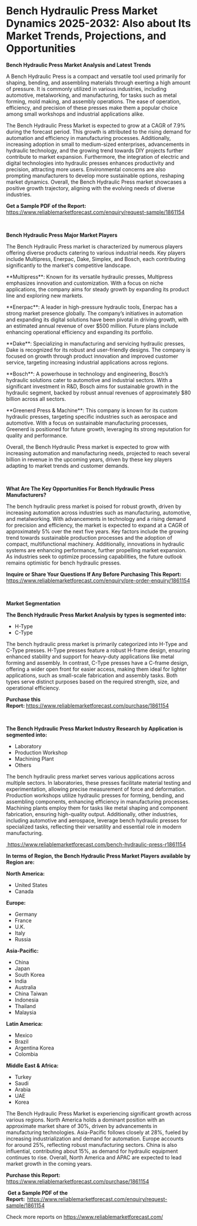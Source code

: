 <p><h1>Bench Hydraulic Press Market Dynamics 2025-2032: Also about Its Market Trends, Projections, and Opportunities</h1></p><p><strong>Bench Hydraulic Press Market Analysis and Latest Trends</strong></p>
<p><p>A Bench Hydraulic Press is a compact and versatile tool used primarily for shaping, bending, and assembling materials through exerting a high amount of pressure. It is commonly utilized in various industries, including automotive, metalworking, and manufacturing, for tasks such as metal forming, mold making, and assembly operations. The ease of operation, efficiency, and precision of these presses make them a popular choice among small workshops and industrial applications alike.</p><p>The Bench Hydraulic Press Market is expected to grow at a CAGR of 7.9% during the forecast period. This growth is attributed to the rising demand for automation and efficiency in manufacturing processes. Additionally, increasing adoption in small to medium-sized enterprises, advancements in hydraulic technology, and the growing trend towards DIY projects further contribute to market expansion. Furthermore, the integration of electric and digital technologies into hydraulic presses enhances productivity and precision, attracting more users. Environmental concerns are also prompting manufacturers to develop more sustainable options, reshaping market dynamics. Overall, the Bench Hydraulic Press market showcases a positive growth trajectory, aligning with the evolving needs of diverse industries.</p></p>
<p><strong>Get a Sample PDF of the Report:&nbsp;</strong> <a href="https://www.reliablemarketforecast.com/enquiry/request-sample/1861154?utm_campaign=2267&utm_medium=2&utm_source=Github&utm_content=ia&utm_term=22022025&utm_id=bench-hydraulic-press">https://www.reliablemarketforecast.com/enquiry/request-sample/1861154</a></p>
<p>&nbsp;</p>
<p><strong>Bench Hydraulic Press Major Market Players</strong></p>
<p><p>The Bench Hydraulic Press market is characterized by numerous players offering diverse products catering to various industrial needs. Key players include Multipress, Enerpac, Dake, Simplex, and Bosch, each contributing significantly to the market's competitive landscape.</p><p>**Multipress**: Known for its versatile hydraulic presses, Multipress emphasizes innovation and customization. With a focus on niche applications, the company aims for steady growth by expanding its product line and exploring new markets.</p><p>**Enerpac**: A leader in high-pressure hydraulic tools, Enerpac has a strong market presence globally. The company’s initiatives in automation and expanding its digital solutions have been pivotal in driving growth, with an estimated annual revenue of over $500 million. Future plans include enhancing operational efficiency and expanding its portfolio.</p><p>**Dake**: Specializing in manufacturing and servicing hydraulic presses, Dake is recognized for its robust and user-friendly designs. The company is focused on growth through product innovation and improved customer service, targeting increasing industrial applications across regions.</p><p>**Bosch**: A powerhouse in technology and engineering, Bosch’s hydraulic solutions cater to automotive and industrial sectors. With a significant investment in R&D, Bosch aims for sustainable growth in the hydraulic segment, backed by robust annual revenues of approximately $80 billion across all sectors.</p><p>**Greenerd Press & Machine**: This company is known for its custom hydraulic presses, targeting specific industries such as aerospace and automotive. With a focus on sustainable manufacturing processes, Greenerd is positioned for future growth, leveraging its strong reputation for quality and performance.</p><p>Overall, the Bench Hydraulic Press market is expected to grow with increasing automation and manufacturing needs, projected to reach several billion in revenue in the upcoming years, driven by these key players adapting to market trends and customer demands.</p></p>
<p>&nbsp;</p>
<p><strong>What Are The Key Opportunities For Bench Hydraulic Press Manufacturers?</strong></p>
<p><p>The bench hydraulic press market is poised for robust growth, driven by increasing automation across industries such as manufacturing, automotive, and metalworking. With advancements in technology and a rising demand for precision and efficiency, the market is expected to expand at a CAGR of approximately 5% over the next five years. Key factors include the growing trend towards sustainable production processes and the adoption of compact, multifunctional machinery. Additionally, innovations in hydraulic systems are enhancing performance, further propelling market expansion. As industries seek to optimize processing capabilities, the future outlook remains optimistic for bench hydraulic presses.</p></p>
<p><strong>Inquire or Share Your Questions If Any Before Purchasing This Report:</strong> <a href="https://www.reliablemarketforecast.com/enquiry/pre-order-enquiry/1861154?utm_campaign=2267&utm_medium=2&utm_source=Github&utm_content=ia&utm_term=22022025&utm_id=bench-hydraulic-press">https://www.reliablemarketforecast.com/enquiry/pre-order-enquiry/1861154</a></p>
<p>&nbsp;</p>
<p><strong>Market Segmentation</strong></p>
<p><strong>The Bench Hydraulic Press Market Analysis by types is segmented into:</strong></p>
<p><ul><li>H-Type</li><li>C-Type</li></ul></p>
<p><p>The bench hydraulic press market is primarily categorized into H-Type and C-Type presses. H-Type presses feature a robust H-frame design, ensuring enhanced stability and support for heavy-duty applications like metal forming and assembly. In contrast, C-Type presses have a C-frame design, offering a wider open front for easier access, making them ideal for lighter applications, such as small-scale fabrication and assembly tasks. Both types serve distinct purposes based on the required strength, size, and operational efficiency.</p></p>
<p><strong>Purchase this Report:&nbsp;</strong><a href="https://www.reliablemarketforecast.com/purchase/1861154?utm_campaign=2267&utm_medium=2&utm_source=Github&utm_content=ia&utm_term=22022025&utm_id=bench-hydraulic-press">https://www.reliablemarketforecast.com/purchase/1861154</a></p>
<p>&nbsp;</p>
<p><strong>The Bench Hydraulic Press Market Industry Research by Application is segmented into:</strong></p>
<p><ul><li>Laboratory</li><li>Production Workshop</li><li>Machining Plant</li><li>Others</li></ul></p>
<p><p>The bench hydraulic press market serves various applications across multiple sectors. In laboratories, these presses facilitate material testing and experimentation, allowing precise measurement of force and deformation. Production workshops utilize hydraulic presses for forming, bending, and assembling components, enhancing efficiency in manufacturing processes. Machining plants employ them for tasks like metal shaping and component fabrication, ensuring high-quality output. Additionally, other industries, including automotive and aerospace, leverage bench hydraulic presses for specialized tasks, reflecting their versatility and essential role in modern manufacturing.</p></p>
<p><a href="https://www.reliablemarketforecast.com/bench-hydraulic-press-r1861154?utm_campaign=2267&utm_medium=2&utm_source=Github&utm_content=ia&utm_term=22022025&utm_id=bench-hydraulic-press">&nbsp;https://www.reliablemarketforecast.com/bench-hydraulic-press-r1861154</a></p>
<p><strong>In terms of Region, the Bench Hydraulic Press Market Players available by Region are:</strong></p>
<p>
    <p> <strong> North America: </strong>
        <ul>
            <li>United States</li>
            <li>Canada</li>
        </ul>
        </p> 
    <p> <strong> Europe: </strong>
        <ul>
            <li>Germany</li>
            <li>France</li>
            <li>U.K.</li>
            <li>Italy</li>
            <li>Russia</li>
        </ul>
        </p> 
    <p> <strong> Asia-Pacific: </strong>
        <ul>
            <li>China</li>
            <li>Japan</li>
            <li>South Korea</li>
            <li>India</li>
            <li>Australia</li>
            <li>China Taiwan</li>
            <li>Indonesia</li>
            <li>Thailand</li>
            <li>Malaysia</li>
        </ul>
        </p> 
    <p> <strong> Latin America: </strong>
        <ul>
            <li>Mexico</li>
            <li>Brazil</li>
            <li>Argentina Korea</li>
            <li>Colombia</li>
        </ul>
        </p> 
    <p> <strong> Middle East & Africa: </strong>
        <ul>
            <li>Turkey</li>
            <li>Saudi</li>
            <li>Arabia</li>
            <li>UAE</li>
            <li>Korea</li>
        </ul>
    </p>
    </p>
<p><p>The Bench Hydraulic Press Market is experiencing significant growth across various regions. North America holds a dominant position with an approximate market share of 30%, driven by advancements in manufacturing technologies. Asia-Pacific follows closely at 28%, fueled by increasing industrialization and demand for automation. Europe accounts for around 25%, reflecting robust manufacturing sectors. China is also influential, contributing about 15%, as demand for hydraulic equipment continues to rise. Overall, North America and APAC are expected to lead market growth in the coming years.</p></p>
<p><strong>Purchase this Report: </strong><a href="https://www.reliablemarketforecast.com/purchase/1861154?utm_campaign=2267&utm_medium=2&utm_source=Github&utm_content=ia&utm_term=22022025&utm_id=bench-hydraulic-press">https://www.reliablemarketforecast.com/purchase/1861154</a></p>
<p>&nbsp;<strong>Get a Sample PDF of the Report:&nbsp;&nbsp;</strong><a href="https://www.reliablemarketforecast.com/enquiry/request-sample/1861154?utm_campaign=2267&utm_medium=2&utm_source=Github&utm_content=ia&utm_term=22022025&utm_id=bench-hydraulic-press">https://www.reliablemarketforecast.com/enquiry/request-sample/1861154</a></p>
<p><strong></strong></p>
<p>Check more reports on <a href="https://www.reliablemarketforecast.com/?utm_campaign=2267&utm_medium=2&utm_source=Github&utm_content=ia&utm_term=22022025&utm_id=bench-hydraulic-press">https://www.reliablemarketforecast.com/</a></p>